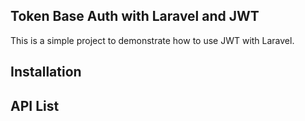 ## Token Base Auth with Laravel and JWT

This is a simple project to demonstrate how to use JWT with Laravel.

## Installation


## API List